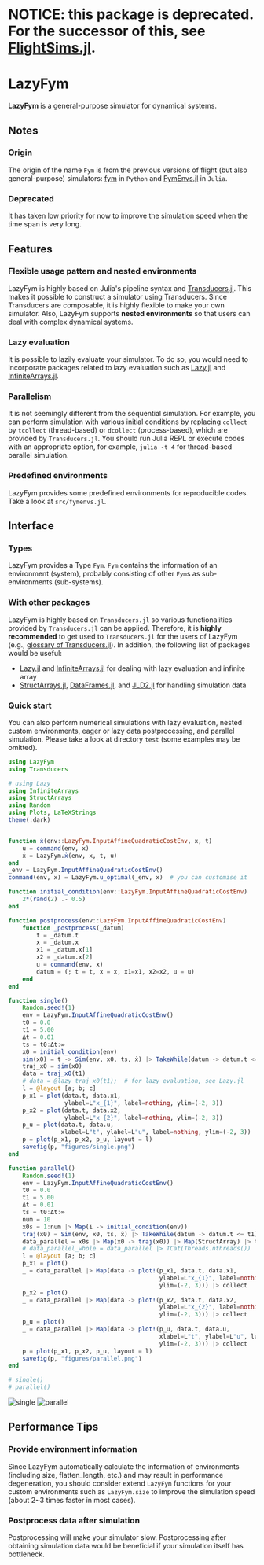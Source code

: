 # NOTICE: this package is deprecated. For the successor of this, see [FlightSims.jl](https://github.com/JinraeKim/FlightSims.jl).


# LazyFym
**LazyFym** is a general-purpose simulator for dynamical systems.
## Notes
### Origin
The origin of the name `Fym` is from the previous versions of flight (but also general-purpose) simulators:
[fym](https://github.com/fdcl-nrf/fym) in `Python` and [FymEnvs.jl](https://github.com/fdcl-nrf/FymEnvs.jl) in `Julia`.
### Deprecated
It has taken low priority for now to improve the simulation speed when the time span is very long.

## Features
### Flexible usage pattern and nested environments
LazyFym is highly based on Julia's pipeline syntax and [Transducers.jl](https://github.com/JuliaFolds/Transducers.jl).
This makes it possible to construct a simulator using Transducers.
Since Transducers are composable, it is highly flexible to make your own simulator.
Also,
LazyFym supports **nested environments** so that users can deal with
complex dynamical systems.
### Lazy evaluation
It is possible to lazily evaluate your simulator.
To do so,
you would need to incorporate packages related to lazy evaluation
such as [Lazy.jl](https://github.com/MikeInnes/Lazy.jl) and [InfiniteArrays.jl](https://github.com/JuliaArrays/InfiniteArrays.jl).
### Parallelism
It is not seemingly different from the sequential simulation.
For example,
you can perform simulation with various initial conditions by
replacing `collect` by `tcollect` (thread-based) or `dcollect` (process-based),
which are provided by `Transducers.jl`.
You should run Julia REPL or execute codes with an appropriate option,
for example, `julia -t 4` for thread-based parallel simulation.
### Predefined environments
LazyFym provides some predefined environments for reproducible codes.
Take a look at `src/fymenvs.jl`.
<!-- ### Performance improvement for simulations with long time span (Todo; experimental) -->
<!-- (I'm trying to apply some ideas, e.g., `PartitionedSim`, -->
<!-- but it seems slower than expected.) -->

## Interface
### Types
LazyFym provides a Type `Fym`.
`Fym` contains the information of an environment (system),
probably consisting of other `Fym`s as sub-environments (sub-systems).
### With other packages
LazyFym is highly based on `Transducers.jl` so various functionalities provided by
`Transducers.jl` can be applied.
Therefore, it is **highly recommended** to get used to `Transducers.jl` for the users of LazyFym (e.g., [glossary of Transducers.jl](https://juliafolds.github.io/Transducers.jl/dev/explanation/glossary/)).
In addition,
the following list of packages would be useful:
- [Lazy.jl](https://github.com/MikeInnes/Lazy.jl) and [InfiniteArrays.jl](https://github.com/JuliaArrays/InfiniteArrays.jl) for dealing with lazy evaluation and infinite array
- [StructArrays.jl](https://github.com/JuliaArrays/StructArrays.jl), [DataFrames.jl](https://github.com/JuliaData/DataFrames.jl), and [JLD2.jl](https://github.com/JuliaIO/JLD2.jl) for handling simulation data

### Quick start
You can also perform numerical simulations with lazy evaluation,
nested custom environments, eager or lazy data postprocessing, and parallel simulation.
Please take a look at directory `test` (some examples may be omitted).

```julia
using LazyFym
using Transducers

# using Lazy
using InfiniteArrays
using StructArrays
using Random
using Plots, LaTeXStrings
theme(:dark)


function ẋ(env::LazyFym.InputAffineQuadraticCostEnv, x, t)
    u = command(env, x)
    ẋ = LazyFym.ẋ(env, x, t, u)
end
_env = LazyFym.InputAffineQuadraticCostEnv()
command(env, x) = LazyFym.u_optimal(_env, x)  # you can customise it

function initial_condition(env::LazyFym.InputAffineQuadraticCostEnv)
    2*(rand(2) .- 0.5)
end

function postprocess(env::LazyFym.InputAffineQuadraticCostEnv)
    function _postprocess(_datum)
        t = _datum.t
        x = _datum.x
        x1 = _datum.x[1]
        x2 = _datum.x[2]
        u = command(env, x)
        datum = (; t = t, x = x, x1=x1, x2=x2, u = u)
    end
end

function single()
    Random.seed!(1)
    env = LazyFym.InputAffineQuadraticCostEnv()
    t0 = 0.0
    t1 = 5.00
    Δt = 0.01
    ts = t0:Δt:∞
    x0 = initial_condition(env)
    sim(x0) = t -> Sim(env, x0, ts, ẋ) |> TakeWhile(datum -> datum.t <= t) |> Map(postprocess(env)) |> collect |> StructArray
    traj_x0 = sim(x0)
    data = traj_x0(t1)
    # data = @lazy traj_x0(t1);  # for lazy evaluation, see Lazy.jl
    l = @layout [a; b; c]
    p_x1 = plot(data.t, data.x1,
                ylabel=L"x_{1}", label=nothing, ylim=(-2, 3))
    p_x2 = plot(data.t, data.x2,
                ylabel=L"x_{2}", label=nothing, ylim=(-2, 3))
    p_u = plot(data.t, data.u,
               xlabel=L"t", ylabel=L"u", label=nothing, ylim=(-2, 3))
    p = plot(p_x1, p_x2, p_u, layout = l)
    savefig(p, "figures/single.png")
end

function parallel()
    Random.seed!(1)
    env = LazyFym.InputAffineQuadraticCostEnv()
    t0 = 0.0
    t1 = 5.00
    Δt = 0.01
    ts = t0:Δt:∞
    num = 10
    x0s = 1:num |> Map(i -> initial_condition(env))
    traj(x0) = Sim(env, x0, ts, ẋ) |> TakeWhile(datum -> datum.t <= t1) |> Map(postprocess(env)) |> collect
    data_parallel = x0s |> Map(x0 -> traj(x0)) |> Map(StructArray) |> tcollect
    # data_parallel_whole = data_parallel |> TCat(Threads.nthreads()) |> collect |> StructArray   # merge data
    l = @layout [a; b; c]
    p_x1 = plot()
    _ = data_parallel |> Map(data -> plot!(p_x1, data.t, data.x1,
                                           ylabel=L"x_{1}", label=nothing,
                                           ylim=(-2, 3))) |> collect
    p_x2 = plot()
    _ = data_parallel |> Map(data -> plot!(p_x2, data.t, data.x2,
                                           ylabel=L"x_{2}", label=nothing,
                                           ylim=(-2, 3))) |> collect
    p_u = plot()
    _ = data_parallel |> Map(data -> plot!(p_u, data.t, data.u,
                                           xlabel=L"t", ylabel=L"u", label=nothing,
                                           ylim=(-2, 3))) |> collect
    p = plot(p_x1, p_x2, p_u, layout = l)
    savefig(p, "figures/parallel.png")
end

# single()
# parallel()
```
![single](./figures/single.png)
![parallel](./figures/parallel.png)

## Performance Tips
### Provide environment information
Since LazyFym automatically calculate the information of environments (including size, flatten_length, etc.)
and may result in performance degeneration,
you should consider extend `LazyFym` functions for your custom environments such as `LazyFym.size`
to improve the simulation speed (about 2~3 times faster in most cases).
### Postprocess data after simulation
Postprocessing will make your simulator slow.
Postprocessing after obtaining simulation data would be beneficial if your simulation itself has bottleneck.

<!-- ## Todo -->
<!-- - [x] Nested environments (like `fym` and `FymEnvs`) -->
<!-- - [x] Performance improvement (supporting nested env. makes it slow -> can be improved by telling LazyFym the information of your custom environments) -->
<!-- - [x] Add an example of parallel simulation -->
<!-- - [ ] Performance improvement for simulations with long time span -->
